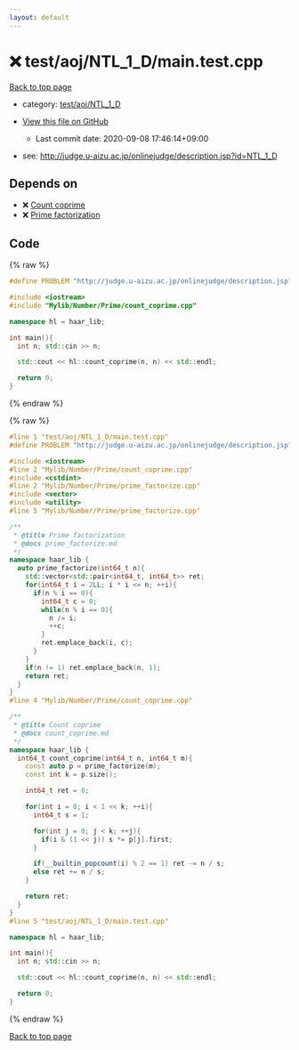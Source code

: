 ```yaml
---
layout: default
---
```


<!-- mathjax config similar to math.stackexchange -->
<script type="text/javascript" async
  src="https://cdnjs.cloudflare.com/ajax/libs/mathjax/2.7.5/MathJax.js?config=TeX-MML-AM_CHTML">
</script>
<script type="text/x-mathjax-config">
  MathJax.Hub.Config({
    TeX: { equationNumbers: { autoNumber: "AMS" }},
    tex2jax: {
      inlineMath: [ ['$','$'] ],
      processEscapes: true
    },
    "HTML-CSS": { matchFontHeight: false },
    displayAlign: "left",
    displayIndent: "2em"
  });
</script>

<script type="text/javascript" src="https://cdnjs.cloudflare.com/ajax/libs/jquery/3.4.1/jquery.min.js"></script>
<script src="https://cdn.jsdelivr.net/npm/jquery-balloon-js@1.1.2/jquery.balloon.min.js" integrity="sha256-ZEYs9VrgAeNuPvs15E39OsyOJaIkXEEt10fzxJ20+2I=" crossorigin="anonymous"></script>
<script type="text/javascript" src="../../../../assets/js/copy-button.js"></script>
<link rel="stylesheet" href="../../../../assets/css/copy-button.css" />


# :x: test/aoj/NTL_1_D/main.test.cpp

<a href="../../../../index.html">Back to top page</a>

* category: <a href="../../../../index.html#2f883b12bcaccb309536ea11ea7e4a50">test/aoj/NTL_1_D</a>
* <a href="{{ site.github.repository_url }}/blob/master/test/aoj/NTL_1_D/main.test.cpp">View this file on GitHub</a>
    - Last commit date: 2020-09-08 17:46:14+09:00


* see: <a href="http://judge.u-aizu.ac.jp/onlinejudge/description.jsp?id=NTL_1_D">http://judge.u-aizu.ac.jp/onlinejudge/description.jsp?id=NTL_1_D</a>


## Depends on

* :x: <a href="../../../../library/Mylib/Number/Prime/count_coprime.cpp.html">Count coprime</a>
* :x: <a href="../../../../library/Mylib/Number/Prime/prime_factorize.cpp.html">Prime factorization</a>


## Code

<a id="unbundled"></a>
{% raw %}
```cpp
#define PROBLEM "http://judge.u-aizu.ac.jp/onlinejudge/description.jsp?id=NTL_1_D"

#include <iostream>
#include "Mylib/Number/Prime/count_coprime.cpp"

namespace hl = haar_lib;

int main(){
  int n; std::cin >> n;

  std::cout << hl::count_coprime(n, n) << std::endl;

  return 0;
}

```
{% endraw %}

<a id="bundled"></a>
{% raw %}
```cpp
#line 1 "test/aoj/NTL_1_D/main.test.cpp"
#define PROBLEM "http://judge.u-aizu.ac.jp/onlinejudge/description.jsp?id=NTL_1_D"

#include <iostream>
#line 2 "Mylib/Number/Prime/count_coprime.cpp"
#include <cstdint>
#line 2 "Mylib/Number/Prime/prime_factorize.cpp"
#include <vector>
#include <utility>
#line 5 "Mylib/Number/Prime/prime_factorize.cpp"

/**
 * @title Prime factorization
 * @docs prime_factorize.md
 */
namespace haar_lib {
  auto prime_factorize(int64_t n){
    std::vector<std::pair<int64_t, int64_t>> ret;
    for(int64_t i = 2LL; i * i <= n; ++i){
      if(n % i == 0){
        int64_t c = 0;
        while(n % i == 0){
          n /= i;
          ++c;
        }
        ret.emplace_back(i, c);
      }
    }
    if(n != 1) ret.emplace_back(n, 1);
    return ret;
  }
}
#line 4 "Mylib/Number/Prime/count_coprime.cpp"

/**
 * @title Count coprime
 * @docs count_coprime.md
 */
namespace haar_lib {
  int64_t count_coprime(int64_t n, int64_t m){
    const auto p = prime_factorize(m);
    const int k = p.size();

    int64_t ret = 0;

    for(int i = 0; i < 1 << k; ++i){
      int64_t s = 1;

      for(int j = 0; j < k; ++j){
        if(i & (1 << j)) s *= p[j].first;
      }

      if(__builtin_popcount(i) % 2 == 1) ret -= n / s;
      else ret += n / s;
    }

    return ret;
  }
}
#line 5 "test/aoj/NTL_1_D/main.test.cpp"

namespace hl = haar_lib;

int main(){
  int n; std::cin >> n;

  std::cout << hl::count_coprime(n, n) << std::endl;

  return 0;
}

```
{% endraw %}

<a href="../../../../index.html">Back to top page</a>

